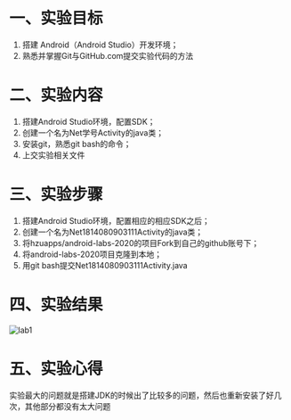 # 一、实验目标
1. 搭建 Android（Android Studio）开发环境；
2. 熟悉并掌握Git与GitHub.com提交实验代码的方法 

# 二、实验内容
1. 搭建Android Studio环境，配置SDK；
2. 创建一个名为Net学号Activity的java类；
3. 安装git，熟悉git bash的命令；
4. 上交实验相关文件

# 三、实验步骤
1. 搭建Android Studio环境，配置相应的相应SDK之后；
2. 创建一个名为Net1814080903111Activity的java类；
3. 将hzuapps/android-labs-2020的项目Fork到自己的github账号下；
4. 将android-labs-2020项目克隆到本地；
5. 用git bash提交Net1814080903111Activity.java

# 四、实验结果
![lab1](https://raw.githubusercontent.com/JC527/android-labs-2020/master/students/net1814080903111/lab1.png)

# 五、实验心得
实验最大的问题就是搭建JDK的时候出了比较多的问题，然后也重新安装了好几次，其他部分都没有太大问题
